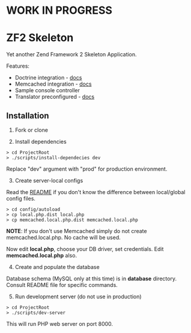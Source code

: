 WORK IN PROGRESS
================

ZF2 Skeleton
============

Yet another Zend Framework 2 Skeleton Application.

Features:
* Doctrine integration - [docs](docs/doctrine.md)
* Memcached integration - [docs](docs/memcached.md)
* Sample console controller
* Translator preconfigured - [docs](docs/translator.md)

Installation
------------
1. Fork or clone

2. Install dependencies

  ```shell
  > cd ProjectRoot
  > ./scripts/install-dependecies dev
  ```

  Replace "dev" argument with "prod" for production environment.

3. Create server-local configs

  Read the [README](config/autoload/README.md) if you don't know the difference between local/global config files.

  ```shell
  > cd config/autoload
  > cp local.php.dist local.php
  > cp memcached.local.php.dist memcached.local.php
  ```
  **NOTE**: If you don't use Memcached simply do not create memcached.local.php. No cache will be used.

  Now edit **local.php**, choose your DB driver, set credentials. Edit
  **memcached.local.php** also.

4. Create and populate the database

  Database schema (MySQL only at this time) is in **database** directory. Consult README file for specific commands.

5. Run development server (do not use in production)

  ```shell
  > cd ProjectRoot
  > ./scripts/dev-server
  ```

  This will run PHP web server on port 8000.
